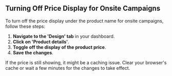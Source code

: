 ## Turning Off Price Display for Onsite Campaigns

To turn off the price display under the product name for onsite campaigns, follow these steps:

1. **Navigate to the 'Design' tab** in your dashboard.
2. **Click on 'Product details'**.
3. **Toggle off the display of the product price**.
4. **Save the changes**.

If the price is still showing, it might be a caching issue. Clear your browser's cache or wait a few minutes for the changes to take effect.